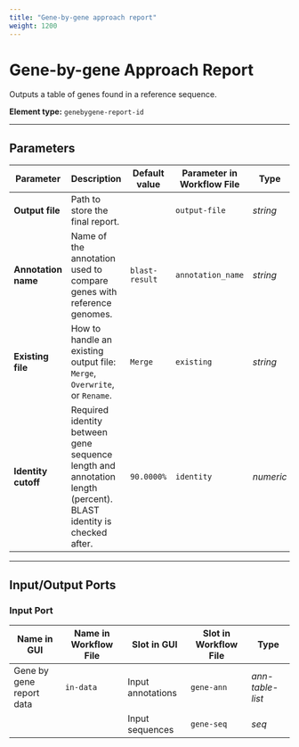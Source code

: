```yaml
---
title: "Gene-by-gene approach report"
weight: 1200
---
```


# Gene-by-gene Approach Report

Outputs a table of genes found in a reference sequence.

**Element type:** `genebygene-report-id`

---

## Parameters

| **Parameter**       | **Description**                                                                                                  | **Default value** | **Parameter in Workflow File** | **Type**  |
|---------------------|------------------------------------------------------------------------------------------------------------------|-------------------|--------------------------------|-----------|
| **Output file**     | Path to store the final report.                                                                                  |                   | `output-file`                  | _string_  |
| **Annotation name** | Name of the annotation used to compare genes with reference genomes.                                             | `blast-result`    | `annotation_name`              | _string_  |
| **Existing file**   | How to handle an existing output file: `Merge`, `Overwrite`, or `Rename`.                                        | `Merge`           | `existing`                     | _string_  |
| **Identity cutoff** | Required identity between gene sequence length and annotation length (percent). BLAST identity is checked after. | `90.0000%`        | `identity`                     | _numeric_ |

---

## Input/Output Ports

### Input Port

| **Name in GUI**          | **Name in Workflow File** | **Slot in GUI**   | **Slot in Workflow File** | **Type**         |
|--------------------------|---------------------------|-------------------|---------------------------|------------------|
| Gene by gene report data | `in-data`                 | Input annotations | `gene-ann`                | _ann-table-list_ |
|                          |                           | Input sequences   | `gene-seq`                | _seq_            |
